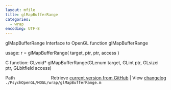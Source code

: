 ```yaml
---
layout: mfile
title: glMapBufferRange
categories:
  - wrap
encoding: UTF-8
---
```


glMapBufferRange  Interface to OpenGL function glMapBufferRange

usage:  r = glMapBufferRange( target, ptr, ptr, access )

C function:  GLvoid\* glMapBufferRange(GLenum target, GLint ptr, GLsizei ptr, GLbitfield access)


<div class="code_header" style="text-align:right;">
  <span style="float:left;">Path&nbsp;&nbsp;</span> <span class="counter">Retrieve <a href=
  "https://raw.github.com/Psychtoolbox-3/Psychtoolbox-3/beta/./PsychOpenGL/MOGL/wrap/glMapBufferRange.m">current version from GitHub</a> | View <a href=
  "https://github.com/Psychtoolbox-3/Psychtoolbox-3/commits/beta/./PsychOpenGL/MOGL/wrap/glMapBufferRange.m">changelog</a></span>
</div>
<div class="code">
  <code>./PsychOpenGL/MOGL/wrap/glMapBufferRange.m</code>
</div>
